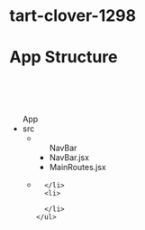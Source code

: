 # tart-clover-1298


<h1>App Structure</h1>
<br/>
<br/>
<br/>
<ul>
  App
  <li>src
    <ul>
      <li>
        <ul>NavBar
        <li>NavBar.jsx</li>
        <li>MainRoutes.jsx</li>
        </ul>
      </li>
      <li>
        
      </li>
      <li>
        
      </li>
    </ul>
  </li>
</ul>
